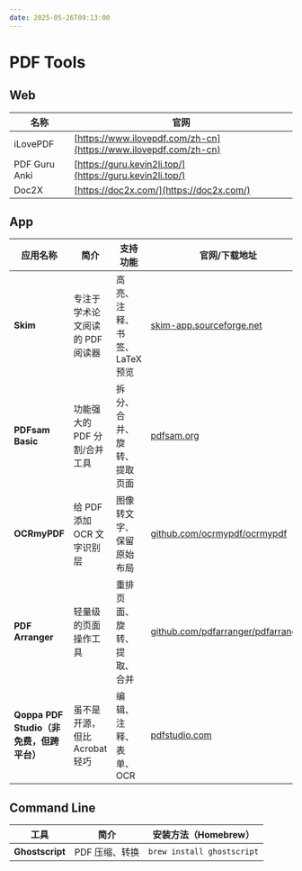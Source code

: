 ```yaml
---
date: 2025-05-26T09:13:00
---
```


# PDF Tools

## Web

| 名称            | 官网                                                               |
| ------------- | ---------------------------------------------------------------- |
| iLovePDF      | [https://www.ilovepdf.com/zh-cn](https://www.ilovepdf.com/zh-cn) |
| PDF Guru Anki | [https://guru.kevin2li.top/](https://guru.kevin2li.top/)         |
| Doc2X         | [https://doc2x.com/](https://doc2x.com/)                         |

## App

|应用名称|简介|支持功能|官网/下载地址|
|---|---|---|---|
|**Skim**|专注于学术论文阅读的 PDF 阅读器|高亮、注释、书签、LaTeX 预览|[skim-app.sourceforge.net](https://skim-app.sourceforge.net/)|
|**PDFsam Basic**|功能强大的 PDF 分割/合并工具|拆分、合并、旋转、提取页面|[pdfsam.org](https://pdfsam.org/)|
|**OCRmyPDF**|给 PDF 添加 OCR 文字识别层|图像转文字、保留原始布局|[github.com/ocrmypdf/ocrmypdf](https://github.com/ocrmypdf/OCRmyPDF)|
|**PDF Arranger**|轻量级的页面操作工具|重排页面、旋转、提取、合并|[github.com/pdfarranger/pdfarranger](https://github.com/pdfarranger/pdfarranger)|
|**Qoppa PDF Studio（非免费，但跨平台）**|虽不是开源，但比 Acrobat 轻巧|编辑、注释、表单、OCR|[pdfstudio.com](https://www.qoppa.com/pdfstudio/)|

## Command Line

| 工具                                     | 简介              | 安装方法（Homebrew）             |
| -------------------------------------- | --------------- | -------------------------- |
| **Ghostscript**                        | PDF 压缩、转换       | `brew install ghostscript` |

